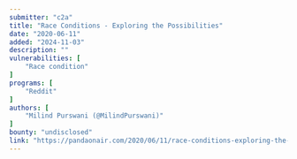 ```yaml
---
submitter: "c2a"
title: "Race Conditions - Exploring the Possibilities"
date: "2020-06-11"
added: "2024-11-03"
description: ""
vulnerabilities: [
    "Race condition"
]
programs: [
    "Reddit"
]
authors: [
    "Milind Purswani (@MilindPurswani)"
]
bounty: "undisclosed"
link: "https://pandaonair.com/2020/06/11/race-conditions-exploring-the-possibilities.html"
---
```





